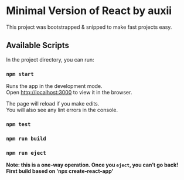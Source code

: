 # Minimal Version of React by auxii

This project was bootstrapped & snipped to make fast projects easy.

## Available Scripts

In the project directory, you can run:

### `npm start`

Runs the app in the development mode.\
Open [http://localhost:3000](http://localhost:3000) to view it in the browser.

The page will reload if you make edits.\
You will also see any lint errors in the console.

### `npm test`

### `npm run build`

### `npm run eject`

**Note: this is a one-way operation. Once you `eject`, you can’t go back!**
**First build based on 'npx create-react-app'**